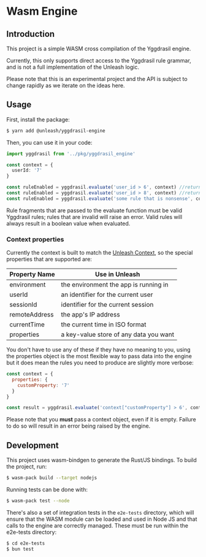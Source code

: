 # Wasm Engine

## Introduction

This project is a simple WASM cross compilation of the Yggdrasil engine.

Currently, this only supports direct access to the Yggdrasil rule grammar, and is not a full implementation of the Unleash logic.

Please note that this is an experimental project and the API is subject to change rapidly as we iterate on the ideas here.

## Usage

First, install the package:

```sh
$ yarn add @unleash/yggdrasil-engine
```

Then, you can use it in your code:

```ts
import yggdrasil from '../pkg/yggdrasil_engine'

const context = {
  userId: '7'
}

const ruleEnabled = yggdrasil.evaluate('user_id > 6', context) //returns true
const ruleEnabled = yggdrasil.evaluate('user_id > 8', context) //returns false
const ruleEnabled = yggdrasil.evaluate('some rule that is nonsense', context) //raises an error
```

Rule fragments that are passed to the evaluate function must be valid Yggdrasil rules; rules that are invalid will raise an error. Valid rules will always result in a boolean value when evaluated.

### Context properties

Currently the context is built to match the [Unleash Context](https://docs.getunleash.io/reference/unleash-context),
so the special properties that are supported are:

| Property Name | Use in Unleash                         |
| ------------- | -------------------------------------- |
| environment   | the environment the app is running in  |
| userId        | an identifier for the current user     |
| sessionId     | identifier for the current session     |
| remoteAddress | the app's IP address                   |
| currentTime   | the current time in ISO format         |
| properties    | a key-value store of any data you want |

You don't have to use any of these if they have no meaning to you, using the properties object is the most flexible way to pass data into the engine but it does mean the rules you need to produce are slightly more verbose:

```js
const context = {
  properties: {
    customProperty: '7'
  }
}

const result = yggdrasil.evaluate('context["customProperty"] > 6', context) // matches the "customProperty" field on the context and returns true
```

Please note that you **must** pass a context object, even if it is empty. Failure to do so will result in an error being raised by the engine.

## Development

This project uses wasm-bindgen to generate the Rust/JS bindings. To build the
project, run:

```sh
$ wasm-pack build --target nodejs
```

Running tests can be done with:

```sh
$ wasm-pack test --node
```

There's also a set of integration tests in the `e2e-tests` directory, which will ensure that the WASM module can be loaded and used in Node JS and that calls to the engine are correctly managed. These must be run within the e2e-tests directory:

```sh
$ cd e2e-tests
$ bun test
```
